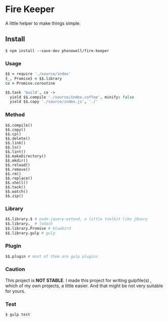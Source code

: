 # Fire Keeper
A little helper to make things simple.

## Install
```
$ npm install --save-dev phonowell/fire-keeper
```

### Usage
```coffeescript
$$ = require './source/index'
{_, Promise} = $$.library
co = Promise.coroutine

$$.task 'build', co ->
  yield $$.compile './source/index.coffee', minify: false
  yield $$.copy './source/index.js', './'
```

### Method
```
$$.compile()
$$.copy()
$$.cp()
$$.delete()
$$.link()
$$.ln()
$$.lint()
$$.makeDirectory()
$$.mkdir()
$$.reload()
$$.remove()
$$.rm()
$$.replace()
$$.shell()
$$.task()
$$.watch()
$$.zip()
```

### Library
```coffeescript
$$.library.$ # node-jquery-extend, a little toolkit like jQuery
$$.library._ # lodash
$$.library.Promise # bluebird
$$.library.gulp # gulp
```

### Plugin
```coffeescript
$$.plugin # most of them are gulp plugins
```

### Caution
This project is **NOT STABLE**. I made this project for writing gulpfile(s) , which of my own projects, a little easier. And that might be not very suitable for yours.

### Test
```
$ gulp test
```